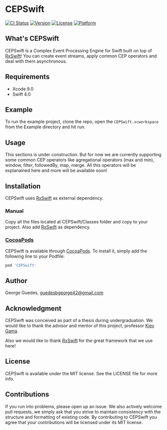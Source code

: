 # CEPSwift

[![CI Status](http://img.shields.io/travis/guedesbgeorge/CEPSwift.svg?style=flat)](https://travis-ci.org/guedesbgeorge/CEPSwift)
[![Version](https://img.shields.io/cocoapods/v/CEPSwift.svg?style=flat)](http://cocoapods.org/pods/CEPSwift)
[![License](https://img.shields.io/cocoapods/l/CEPSwift.svg?style=flat)](http://cocoapods.org/pods/CEPSwift)
[![Platform](https://img.shields.io/cocoapods/p/CEPSwift.svg?style=flat)](http://cocoapods.org/pods/CEPSwift)

## What's CEPSwift

CEPSwift is a Complex Event Processing Engine for Swift built on top of [RxSwift](https://github.com/ReactiveX/RxSwift)! You can create event streams, apply common CEP operators and deal with them asynchronous.

## Requirements

* Xcode 9.0
* Swift 4.0

## Example

To run the example project, clone the repo, open the  `CEPSwift.xcworkspace` from the Example directory and hit run.

## Usage

This sections is under construction. But for now we are currently supporting some common CEP operators like agregational operators (max and min), window, filter, followedBy, map, merge. All this operators will be explanained here  and more will be available soon!

## Installation

CEPSwift uses [RxSwift](https://github.com/ReactiveX/RxSwift) as external dependency.

### Manual

Copy all the files located at CEPSwift/Classes folder and copy to your project. Also add [RxSwift](https://github.com/ReactiveX/RxSwift) as dependency.

### [CocoaPods](http://cocoapods.org)

CEPSwift is available through [CocoaPods](http://cocoapods.org). To install
it, simply add the following line to your Podfile:

```ruby
pod 'CEPSwift'
```

## Author

George Guedes, guedesbgeorge42@gmail.com

## Acknowledgment

CEPSwift was conceived as part of a thesis during undergraduation. We would like to thank the advisor and mentor of this project, professor [Kiev Gama](http://cin.ufpe.br/~kiev/).

Also we would like to thank [RxSwift](https://github.com/ReactiveX/RxSwift) for the great framework that we use here!

## License

CEPSwift is available under the MIT license. See the LICENSE file for more info.

## Contributions

If you run into problems, please open up an issue. We also actively welcome pull requests, we simply ask that you strive to maintain consistency with the structure and formatting of existing code. By contributing to CEPSwift you agree that your contributions will be licensed under its MIT license.

